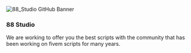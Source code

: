 ![88_Studio GitHub Banner](https://i.imgur.com/q5YHdF6.png)

### 88 Studio
We are working to offer you the best scripts with the community that has been working on fivem scripts for many years.
